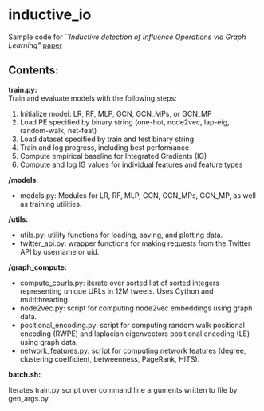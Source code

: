 # inductive_io

Sample code for _``Inductive detection of Influence Operations via Graph Learning"_ [paper](https://arxiv.org/abs/2305.16544)

## Contents:

**train.py:**  
Train and evaluate models with the following steps:
1. Initialize model: LR, RF, MLP, GCN, GCN_MPs, or GCN_MP
2. Load PE specified by binary string (one-hot, node2vec, lap-eig, random-walk, net-feat)
3. Load dataset specified by train and test binary string
4. Train and log progress, including best performance
5. Compute empirical baseline for Integrated Gradients (IG) 
6. Compute and log IG values for individual features and feature types

**/models:**

* models.py: Modules for LR, RF, MLP, GCN, GCN_MPs, GCN_MP, as well as training utilities.
  
**/utils:**

* utils.py: utility functions for loading, saving, and plotting data.
* twitter_api.py: wrapper functions for making requests from the Twitter API by username or uid.

**/graph_compute:**

* compute_courls.py: iterate over sorted list of sorted integers representing unique URLs in 12M tweets. Uses Cython and multithreading. 
* node2vec.py: script for computing node2vec embeddings using graph data.
* positional_encoding.py: script for computing random walk positional encoding (RWPE) and laplacian eigenvectors positional encoding (LE) using graph data.
* network_features.py: script for computing network features (degree, clustering coefficient, betweenness, PageRank, HITS).

**batch.sh:**

Iterates train.py script over command line arguments written to file by gen_args.py.
